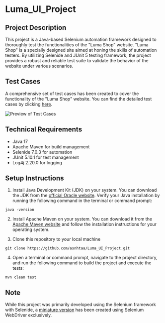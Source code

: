 # Luma_UI_Project

## Project Description

This project is a Java-based Selenium automation framework designed to thoroughly test the functionalities of the "Luma Shop" website. "Luma Shop" is a specially designed site aimed at honing the skills of automation testers. By utilizing Selenide and JUnit 5 testing framework, the project provides a robust and reliable test suite to validate the behavior of the website under various scenarios.

## Test Cases

A comprehensive set of test cases has been created to cover the functionality of the "Luma Shop" website. You can find the detailed test cases by clicking [here](https://blue-hellebore-94d.notion.site/7393777ab5b945498b57d686c38efa0d?v=eadcfef235bf42798a504ac28689da30).

![Preview of Test Cases](https://github.com/asnhtaa/Luma_UI_Project/blob/main/testCasesDemo/testCasesDemo.png)

## Technical Requirements

* Java 17
* Apache Maven for build management
* Selenide 7.0.3 for automation
* JUnit 5.10.1 for test management
* Log4j 2.20.0 for logging

## Setup Instructions

1) Install Java Development Kit (JDK) on your system. You can download the JDK from the [official Oracle website](https://www.oracle.com/). Verify your Java installation by running the following command in the terminal or command prompt:
   
```
java -version
```

2) Install Apache Maven on your system. You can download it from the [Apache Maven website](https://maven.apache.org/) and follow the installation instructions for your operating system.

3) Clone this repository to your local machine

```
git clone https://github.com/asnhtaa/Luma_UI_Project.git
```

4) Open a terminal or command prompt, navigate to the project directory, and run the following command to build the project and execute the tests:

```
mvn clean test
```

## Note

While this project was primarily developed using the Selenium framework with Selenide, a [miniature version](https://github.com/asnhtaa/Luma_Shop_Selenium_Automation_Project) has been created using Selenium WebDriver exclusively.



   

